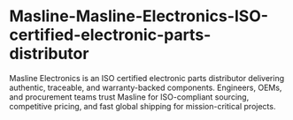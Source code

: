 # Masline-Masline-Electronics-ISO-certified-electronic-parts-distributor
Masline Electronics is an ISO certified electronic parts distributor delivering authentic, traceable, and warranty-backed components. Engineers, OEMs, and procurement teams trust Masline for ISO-compliant sourcing, competitive pricing, and fast global shipping for mission-critical projects.
